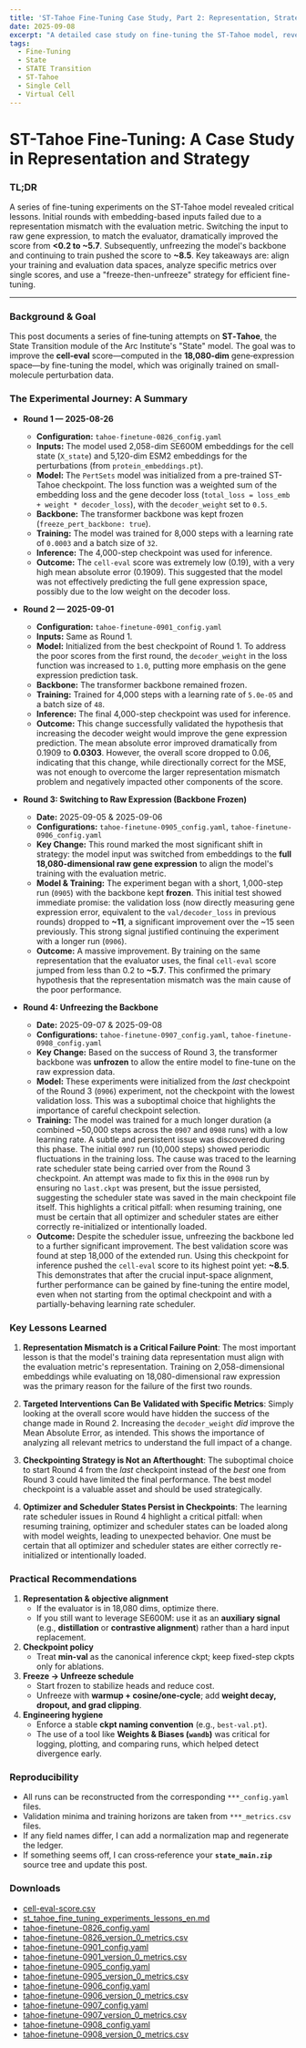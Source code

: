 ```yaml
---
title: 'ST-Tahoe Fine-Tuning Case Study, Part 2: Representation, Strategy, and Results'
date: 2025-09-08
excerpt: "A detailed case study on fine-tuning the ST-Tahoe model, revealing the critical importance of aligning data representation between training and evaluation. Learn how a strategic shift in input data and a 'freeze-then-unfreeze' approach boosted the evaluation score from 0.2 to 8.5."
tags:
  - Fine-Tuning
  - State
  - STATE Transition
  - ST-Tahoe
  - Single Cell
  - Virtual Cell
---
```


# ST-Tahoe Fine-Tuning: A Case Study in Representation and Strategy

### TL;DR
A series of fine-tuning experiments on the ST-Tahoe model revealed critical lessons. Initial rounds with embedding-based inputs failed due to a representation mismatch with the evaluation metric. Switching the input to raw gene expression, to match the evaluator, dramatically improved the score from **<0.2 to ~5.7**. Subsequently, unfreezing the model's backbone and continuing to train pushed the score to **~8.5**. Key takeaways are: align your training and evaluation data spaces, analyze specific metrics over single scores, and use a "freeze-then-unfreeze" strategy for efficient fine-tuning.

---

### Background & Goal
This post documents a series of fine‑tuning attempts on **ST‑Tahoe**, the State Transition module of the Arc Institute's "State" model. The goal was to improve the **cell‑eval** score—computed in the **18,080‑dim** gene‑expression space—by fine-tuning the model, which was originally trained on small-molecule perturbation data.

### The Experimental Journey: A Summary

- **Round 1 — 2025-08-26**
  - **Configuration:** `tahoe-finetune-0826_config.yaml`
  - **Inputs:** The model used 2,058-dim SE600M embeddings for the cell state (`X_state`) and 5,120-dim ESM2 embeddings for the perturbations (from `protein_embeddings.pt`).
  - **Model:** The `PertSets` model was initialized from a pre-trained ST-Tahoe checkpoint. The loss function was a weighted sum of the embedding loss and the gene decoder loss (`total_loss = loss_emb + weight * decoder_loss`), with the `decoder_weight` set to `0.5`.
  - **Backbone:** The transformer backbone was kept frozen (`freeze_pert_backbone: true`).
  - **Training:** The model was trained for 8,000 steps with a learning rate of `0.0003` and a batch size of `32`.
  - **Inference:** The 4,000-step checkpoint was used for inference.
  - **Outcome:** The `cell-eval` score was extremely low (0.19), with a very high mean absolute error (0.1909). This suggested that the model was not effectively predicting the full gene expression space, possibly due to the low weight on the decoder loss.

- **Round 2 — 2025-09-01**
  - **Configuration:** `tahoe-finetune-0901_config.yaml`
  - **Inputs:** Same as Round 1.
  - **Model:** Initialized from the best checkpoint of Round 1. To address the poor scores from the first round, the `decoder_weight` in the loss function was increased to `1.0`, putting more emphasis on the gene expression prediction task.
  - **Backbone:** The transformer backbone remained frozen.
  - **Training:** Trained for 4,000 steps with a learning rate of `5.0e-05` and a batch size of `48`.
  - **Inference:** The final 4,000-step checkpoint was used for inference.
  - **Outcome:** This change successfully validated the hypothesis that increasing the decoder weight would improve the gene expression prediction. The mean absolute error improved dramatically from 0.1909 to **0.0303**. However, the overall score dropped to 0.06, indicating that this change, while directionally correct for the MSE, was not enough to overcome the larger representation mismatch problem and negatively impacted other components of the score.

- **Round 3: Switching to Raw Expression (Backbone Frozen)**
  - **Date:** 2025-09-05 & 2025-09-06
  - **Configurations:** `tahoe-finetune-0905_config.yaml`, `tahoe-finetune-0906_config.yaml`
  - **Key Change:** This round marked the most significant shift in strategy: the model input was switched from embeddings to the **full 18,080-dimensional raw gene expression** to align the model's training with the evaluation metric.
  - **Model & Training:** The experiment began with a short, 1,000-step run (`0905`) with the backbone kept **frozen**. This initial test showed immediate promise: the validation loss (now directly measuring gene expression error, equivalent to the `val/decoder_loss` in previous rounds) dropped to **~11**, a significant improvement over the ~15 seen previously. This strong signal justified continuing the experiment with a longer run (`0906`).
  - **Outcome:** A massive improvement. By training on the same representation that the evaluator uses, the final `cell-eval` score jumped from less than 0.2 to **~5.7**. This confirmed the primary hypothesis that the representation mismatch was the main cause of the poor performance.

- **Round 4: Unfreezing the Backbone**
  - **Date:** 2025-09-07 & 2025-09-08
  - **Configurations:** `tahoe-finetune-0907_config.yaml`, `tahoe-finetune-0908_config.yaml`
  - **Key Change:** Based on the success of Round 3, the transformer backbone was **unfrozen** to allow the entire model to fine-tune on the raw expression data.
  - **Model:** These experiments were initialized from the *last* checkpoint of the Round 3 (`0906`) experiment, not the checkpoint with the lowest validation loss. This was a suboptimal choice that highlights the importance of careful checkpoint selection.
  - **Training:** The model was trained for a much longer duration (a combined ~50,000 steps across the `0907` and `0908` runs) with a low learning rate. A subtle and persistent issue was discovered during this phase. The initial `0907` run (10,000 steps) showed periodic fluctuations in the training loss. The cause was traced to the learning rate scheduler state being carried over from the Round 3 checkpoint. An attempt was made to fix this in the `0908` run by ensuring no `last.ckpt` was present, but the issue persisted, suggesting the scheduler state was saved in the main checkpoint file itself. This highlights a critical pitfall: when resuming training, one must be certain that all optimizer and scheduler states are either correctly re-initialized or intentionally loaded.
  - **Outcome:** Despite the scheduler issue, unfreezing the backbone led to a further significant improvement. The best validation score was found at step 18,000 of the extended run. Using this checkpoint for inference pushed the `cell-eval` score to its highest point yet: **~8.5**. This demonstrates that after the crucial input-space alignment, further performance can be gained by fine-tuning the entire model, even when not starting from the optimal checkpoint and with a partially-behaving learning rate scheduler.

### Key Lessons Learned

1.  **Representation Mismatch is a Critical Failure Point**: The most important lesson is that the model's training data representation must align with the evaluation metric's representation. Training on 2,058-dimensional embeddings while evaluating on 18,080-dimensional raw expression was the primary reason for the failure of the first two rounds.

2.  **Targeted Interventions Can Be Validated with Specific Metrics**: Simply looking at the overall score would have hidden the success of the change made in Round 2. Increasing the `decoder_weight` *did* improve the Mean Absolute Error, as intended. This shows the importance of analyzing all relevant metrics to understand the full impact of a change.

3.  **Checkpointing Strategy is Not an Afterthought**: The suboptimal choice to start Round 4 from the *last* checkpoint instead of the *best* one from Round 3 could have limited the final performance. The best model checkpoint is a valuable asset and should be used strategically.

4.  **Optimizer and Scheduler States Persist in Checkpoints**: The learning rate scheduler issues in Round 4 highlight a critical pitfall: when resuming training, optimizer and scheduler states can be loaded along with model weights, leading to unexpected behavior. One must be certain that all optimizer and scheduler states are either correctly re-initialized or intentionally loaded.

### Practical Recommendations

1. **Representation & objective alignment**
   - If the evaluator is in 18,080 dims, optimize there.
   - If you still want to leverage SE600M: use it as an **auxiliary signal** (e.g., **distillation** or **contrastive alignment**) rather than a hard input replacement.
2. **Checkpoint policy**
   - Treat **min-val** as the canonical inference ckpt; keep fixed-step ckpts only for ablations.
3. **Freeze → Unfreeze schedule**
   - Start frozen to stabilize heads and reduce cost.
   - Unfreeze with **warmup + cosine/one‑cycle**; add **weight decay, dropout, and grad clipping**.
4. **Engineering hygiene**
   - Enforce a stable **ckpt naming convention** (e.g., `best-val.pt`).
   - The use of a tool like **Weights & Biases (`wandb`)** was critical for logging, plotting, and comparing runs, which helped detect divergence early.

### Reproducibility
- All runs can be reconstructed from the corresponding `***_config.yaml` files.
- Validation minima and training horizons are taken from `***_metrics.csv` files.
- If any field names differ, I can add a normalization map and regenerate the ledger.
- If something seems off, I can cross‑reference your **`state_main.zip`** source tree and update this post.

### Downloads
- [cell-eval-score.csv](/files/tahoe-fine-tune/cell-eval-score.csv)
- [st_tahoe_fine_tuning_experiments_lessons_en.md](/files/tahoe-fine-tune/st_tahoe_fine_tuning_experiments_lessons_en.md)
- [tahoe-finetune-0826_config.yaml](/files/tahoe-fine-tune/tahoe-finetune-0826_config.yaml)
- [tahoe-finetune-0826_version_0_metrics.csv](/files/tahoe-fine-tune/tahoe-finetune-0826_version_0_metrics.csv)
- [tahoe-finetune-0901_config.yaml](/files/tahoe-fine-tune/tahoe-finetune-0901_config.yaml)
- [tahoe-finetune-0901_version_0_metrics.csv](/files/tahoe-fine-tune/tahoe-finetune-0901_version_0_metrics.csv)
- [tahoe-finetune-0905_config.yaml](/files/tahoe-fine-tune/tahoe-finetune-0905_config.yaml)
- [tahoe-finetune-0905_version_0_metrics.csv](/files/tahoe-fine-tune/tahoe-finetune-0905_version_0_metrics.csv)
- [tahoe-finetune-0906_config.yaml](/files/tahoe-fine-tune/tahoe-finetune-0906_config.yaml)
- [tahoe-finetune-0906_version_0_metrics.csv](/files/tahoe-fine-tune/tahoe-finetune-0906_version_0_metrics.csv)
- [tahoe-finetune-0907_config.yaml](/files/tahoe-fine-tune/tahoe-finetune-0907_config.yaml)
- [tahoe-finetune-0907_version_0_metrics.csv](/files/tahoe-fine-tune/tahoe-finetune-0907_version_0_metrics.csv)
- [tahoe-finetune-0908_config.yaml](/files/tahoe-fine-tune/tahoe-finetune-0908_config.yaml)
- [tahoe-finetune-0908_version_0_metrics.csv](/files/tahoe-fine-tune/tahoe-finetune-0908_version_0_metrics.csv)
